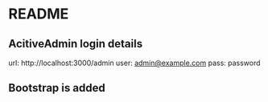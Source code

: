 # README

## AcitiveAdmin login details
url: http://localhost:3000/admin
user: admin@example.com
pass: password


## Bootstrap is added 
